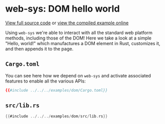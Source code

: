 # web-sys: DOM hello world

[View full source code][code] or [view the compiled example online][online]

[online]: https://wasm-bindgen.github.io/wasm-bindgen/exbuild/dom/
[code]: https://github.com/wasm-bindgen/wasm-bindgen/tree/master/examples/dom

Using `web-sys` we're able to interact with all the standard web platform
methods, including those of the DOM! Here we take a look at a simple "Hello,
world!" which manufactures a DOM element in Rust, customizes it, and then
appends it to the page.

## `Cargo.toml`

You can see here how we depend on `web-sys` and activate associated features to
enable all the various APIs:

```toml
{{#include ../../../examples/dom/Cargo.toml}}
```

## `src/lib.rs`

```rust
{{#include ../../../examples/dom/src/lib.rs}}
```
